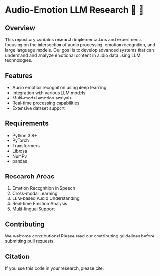 # Audio-Emotion LLM Research 🎵 💭

## Overview

This repository contains research implementations and experiments focusing on the intersection of audio processing, emotion recognition, and large language models. Our goal is to develop advanced systems that can understand and analyze emotional content in audio data using LLM technologies.

## Features

- Audio emotion recognition using deep learning
- Integration with various LLM models
- Multi-modal emotion analysis
- Real-time processing capabilities
- Extensive dataset support

## Requirements

- Python 3.8+
- PyTorch
- Transformers
- Librosa
- NumPy
- pandas

## Research Areas

1. Emotion Recognition in Speech
2. Cross-modal Learning
3. LLM-based Audio Understanding
4. Real-time Emotion Analysis
5. Multi-lingual Support

## Contributing

We welcome contributions! Please read our contributing guidelines before submitting pull requests.

## Citation

If you use this code in your research, please cite:

